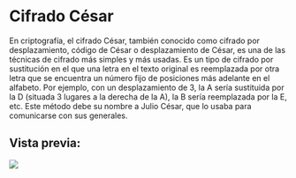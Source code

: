 # Cifrado César
En criptografía, el cifrado César, también conocido como cifrado por desplazamiento, código de César o desplazamiento de César, es una de las técnicas de cifrado más simples y más usadas. Es un tipo de cifrado por sustitución en el que una letra en el texto original es reemplazada por otra letra que se encuentra un número fijo de posiciones más adelante en el alfabeto. Por ejemplo, con un desplazamiento de 3, la A sería sustituida por la D (situada 3 lugares a la derecha de la A), la B sería reemplazada por la E, etc. Este método debe su nombre a Julio César, que lo usaba para comunicarse con sus generales.

## Vista previa:
[![](https://user-images.githubusercontent.com/101824483/161123138-4954d9e5-e646-4a7c-9dab-889c07c3f8c0.png)](https://101x0.github.io/CifradoCesar/)
